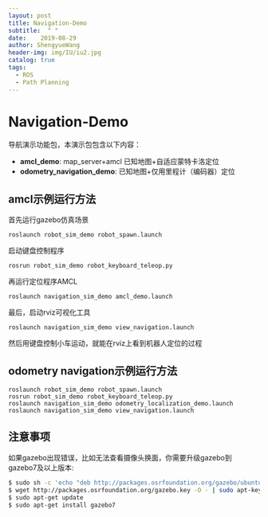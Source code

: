 ```yaml
---
layout: post
title: Navigation-Demo
subtitle:  " "
date:    2019-08-29
author: ShengyueWang
header-img: img/IU/iu2.jpg
catalog: true
tags:
  - ROS 
  - Path Planning
---
```


# Navigation-Demo

导航演示功能包，本演示包包含以下内容：

* **amcl_demo**: map\_server+amcl 已知地图+自适应蒙特卡洛定位
* **odometry\_navigation\_demo**: 已知地图+仅用里程计（编码器）定位

## amcl示例运行方法

首先运行gazebo仿真场景

	roslaunch robot_sim_demo robot_spawn.launch

启动键盘控制程序

	rosrun robot_sim_demo robot_keyboard_teleop.py

再运行定位程序AMCL

	roslaunch navigation_sim_demo amcl_demo.launch

最后，启动rviz可视化工具

	roslaunch navigation_sim_demo view_navigation.launch

然后用键盘控制小车运动，就能在rviz上看到机器人定位的过程

## odometry navigation示例运行方法

	roslaunch robot_sim_demo robot_spawn.launch
	rosrun robot_sim_demo robot_keyboard_teleop.py
	roslaunch navigation_sim_demo odometry_localization_demo.launch
	roslaunch navigation_sim_demo view_navigation.launch


## 注意事项
如果gazebo出现错误，比如无法查看摄像头换面，你需要升级gazebo到gazebo7及以上版本:
```sh
$ sudo sh -c 'echo "deb http://packages.osrfoundation.org/gazebo/ubuntu-stable `lsb_release -cs` main" > /etc/apt/sources.list.d/gazebo-stable.list'
$ wget http://packages.osrfoundation.org/gazebo.key -O - | sudo apt-key add -
$ sudo apt-get update
$ sudo apt-get install gazebo7
```
